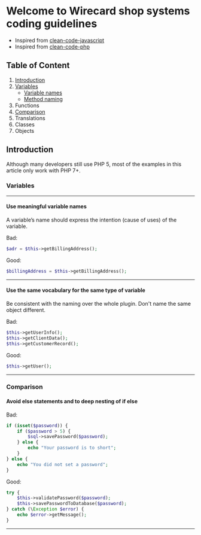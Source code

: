 # Welcome to Wirecard shop systems coding guidelines

+ Inspired from [clean-code-javascript](https://github.com/ryanmcdermott/clean-code-javascript)
+ Inspired from [clean-code-php](https://github.com/jupeter/clean-code-php)

## Table of Content

1. [Introduction](#introduction)
2. [Variables](#variables)
   * [Variable names](#use-meaningful-variable-names)
   * [Method naming](#use-the-same-vocabulary-for-the-same-type-of-variable)
3. Functions
4. [Comparison](#comparison)
5. Translations
6. Classes
7. Objects

## Introduction

Although many developers still use PHP 5, most of the examples in this article only work with PHP 7+.

### Variables
___

#### Use meaningful variable names
A variable’s name should express the intention (cause of uses) of the variable.

Bad:
```php
$adr = $this->getBillingAddress();
```

Good:
```php
$billingAddress = $this->getBillingAddress();
```
___

#### Use the same vocabulary for the same type of variable
Be consistent with the naming over the whole plugin. Don't name the same object different.

Bad:
```php
$this->getUserInfo();
$this->getClientData();
$this->getCustomerRecord();
```

Good:
```php
$this->getUser();
```
___

### Comparison

#### Avoid else statements and to deep nesting of if else

Bad:
```php
if (isset($password)) {
    if ($password > 5) {
        $sql->savePassword($password);
    } else {
        echo "Your password is to short";
    }
} else {
    echo "You did not set a password";
}
```

Good:
```php
try {
    $this->validatePassword($password);
    $this->savePasswordToDatabase($password);
} catch (\Exception $error) {
    echo $error->getMessage();
}
```
___
